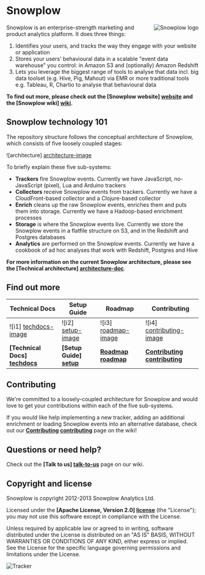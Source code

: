 # Snowplow

<img src="https://d3i6fms1cm1j0i.cloudfront.net/github-wiki/images/snowplow-logo-large.png"
 alt="Snowplow logo" title="Snowplow" align="right" />

Snowplow is an enterprise-strength marketing and product analytics platform. It does three things:

1. Identifies your users, and tracks the way they engage with your website or application
2. Stores your users' behavioural data in a scalable "event data warehouse" you control: in Amazon S3 and (optionally) Amazon Redshift
3. Lets you leverage the biggest range of tools to analyse that data incl. big data toolset (e.g. Hive, Pig, Mahout) via EMR or more traditional tools e.g. Tableau, R, Chartio to analyse that behavioural data

**To find out more, please check out the [Snowplow website] [website] and the [Snowplow wiki] [wiki].**

## Snowplow technology 101

The repository structure follows the conceptual architecture of Snowplow, which consists of five loosely coupled stages:

![architecture] [architecture-image]

To briefly explain these five sub-systems:

* **Trackers** fire Snowplow events. Currently we have JavaScript, no-JavaScript (pixel), Lua and Arduino trackers
* **Collectors** receive Snowplow events from trackers. Currently we have a CloudFront-based collector and a Clojure-based collector
* **Enrich** cleans up the raw Snowplow events, enriches them and puts them into storage. Currently we have a Hadoop-based enrichment processes
* **Storage** is where the Snowplow events live. Currently we store the Snowplow events in a flatfile structure on S3, and in the Redshift and Postgres databases
* **Analytics** are performed on the Snowplow events. Currently we have a cookbook of ad hoc analyses that work with Redshift, Postgres and Hive 

**For more information on the current Snowplow architecture, please see the [Technical architecture] [architecture-doc]**.

## Find out more

| Technical Docs                  | Setup Guide               | Roadmap                 | Contributing                      |
|---------------------------------|---------------------------|-------------------------|-----------------------------------|
| ![i1] [techdocs-image]          | ![i2] [setup-image]       | ![i3] [roadmap-image]   | ![i4] [contributing-image]        |
| **[Technical Docs] [techdocs]** | **[Setup Guide] [setup]** | **[Roadmap] [roadmap]** | **[Contributing] [contributing]** |

## Contributing

We're committed to a loosely-coupled architecture for Snowplow and would love to get your contributions within each of the five sub-systems.

If you would like help implementing a new tracker, adding an additional enrichment or loading Snowplow events into an alternative database, check out our **[Contributing] [contributing]** page on the wiki!

## Questions or need help?

Check out the **[Talk to us] [talk-to-us]** page on our wiki.

## Copyright and license

Snowplow is copyright 2012-2013 Snowplow Analytics Ltd.

Licensed under the **[Apache License, Version 2.0] [license]** (the "License");
you may not use this software except in compliance with the License.

Unless required by applicable law or agreed to in writing, software
distributed under the License is distributed on an "AS IS" BASIS,
WITHOUT WARRANTIES OR CONDITIONS OF ANY KIND, either express or implied.
See the License for the specific language governing permissions and
limitations under the License.

![Tracker](https://collector.snplow.com/i?&e=pv&page=Root%20README&aid=snowplowgithub&p=web&tv=no-js-0.1.0)

[website]: http://snowplowanalytics.com
[wiki]: https://github.com/snowplow/snowplow/wiki
[architecture-image]: https://d3i6fms1cm1j0i.cloudfront.net/github-wiki/images/technical-architecture.png
[architecture-doc]: https://github.com/snowplow/snowplow/wiki/Technical-architecture
[talk-to-us]: https://github.com/snowplow/snowplow/wiki/Talk-to-us
[contributing]: https://github.com/snowplow/snowplow/wiki/Contributing
[license]: http://www.apache.org/licenses/LICENSE-2.0
[setup]: https://github.com/snowplow/snowplow/wiki/Setting-up-SnowPlow
[tech-docs]: https://github.com/snowplow/snowplow/wiki/SnowPlow%20technical%20documentation
[tracker-protocol]: https://github.com/snowplow/snowplow/wiki/snowplow-tracker-protocol
[collector-logs]: https://github.com/snowplow/snowplow/wiki/Collector-logging-formats
[data-structure]: https://github.com/snowplow/snowplow/wiki/canonical-event-model

[techdocs-image]: https://d3i6fms1cm1j0i.cloudfront.net/github/images/techdocs.png
[setup-image]: https://d3i6fms1cm1j0i.cloudfront.net/github/images/setup.png
[roadmap-image]: https://d3i6fms1cm1j0i.cloudfront.net/github/images/roadmap.png
[contributing-image]: https://d3i6fms1cm1j0i.cloudfront.net/github/images/contributing.png

[techdocs]: https://github.com/snowplow/snowplow/wiki/SnowPlow-technical-documentation
[setup]: https://github.com/snowplow/snowplow/wiki/Setting-up-SnowPlow
[roadmap]: https://github.com/snowplow/snowplow/wiki/Product-roadmap
[contributing]: https://github.com/snowplow/snowplow/wiki/Contributing
